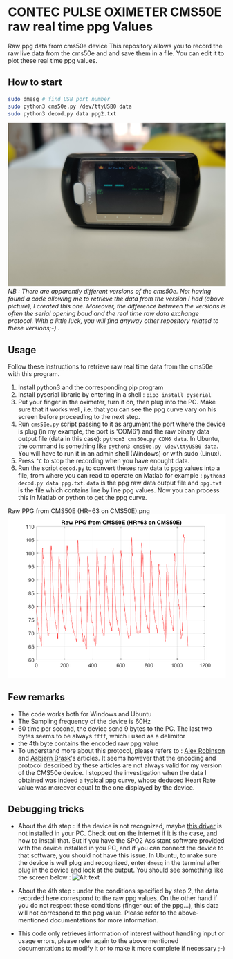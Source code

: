 # CONTEC PULSE OXIMETER CMS50E raw real time ppg Values
Raw ppg data from cms50e device
This repository allows you to record the raw live data from the cms50e and and save them in a file. You can edit it to plot these real time ppg values.

## How to start
```bash
sudo dmesg # find USB port number
sudo python3 cms50e.py /dev/ttyUSB0 data
sudo python3 decod.py data ppg2.txt
```

![Alt text](/docs/cms50e.jpg "Contec Pulse Oximeter CMS50E")
*NB : There are apparently different versions of the cms50e. Not having found a code allowing me to retrieve the data from the version I had (above picture), I created this one. Moreover, the difference between the versions is often the serial opening baud and the real time raw data exchange protocol. With a little luck, you will find anyway other repository related to these versions;-) .*

## Usage


Follow these instructions to retrieve raw real time data from the cms50e with this program.
1. Install python3 and the corresponding pip program
2. Install pyserial librarie by entering in a shell : `pip3 install pyserial`
3. Put your finger in the oximeter, turn it on, then plug into the PC. Make sure that it works well, i.e. that you can see the ppg curve vary on his screen before proceeding to the next step.
4. Run `cms50e.py` script passing to it as argument the port where the device is plug (in my example, the port is 'COM6') and the raw binary data output file (data in this case): `python3 cms50e.py COM6 data`. In Ubuntu, the command is something like `python3 cms50e.py \dev\ttyUSB0 data`. You will have to run it in an admin shell (Windows) or with sudo (Linux).
5. Press `^C` to stop the recording when you have enought data.
6. Run the script `decod.py` to convert theses raw data to ppg values into a file, from where you can read to operate on Matlab for example : `python3 decod.py data ppg.txt`. `data` is the ppg raw data output file and `ppg.txt` is the file which contains line by line ppg values. Now you can process this in Matlab or python to get the ppg curve.

Raw PPG from CMS50E (HR=63 on CMS50E).png
![Alt text](/docs/ppg.png "Raw ppg curve from cms50e")

## Few remarks
- The code works both for Windows and Ubuntu
- The Sampling frequency of the device is 60Hz
- 60 time per second, the device send 9 bytes to the PC. The last two bytes seems to be always `ffff`, which i used as a delimitor
- the 4th byte contains the encoded raw ppg value
- To understand more about this protocol, please refers to : [Alex Robinson](https://www.tranzoa.net/~alex/blog/?p=371) and [Asbjørn Brask](https://www.atbrask.dk/?author=1)'s articles. It seems however that the encoding and protocol described by these articles are not always valid for my version of the CMS50e device. I stopped the investigation when the data I obtained was indeed a typical ppg curve, whose deduced Heart Rate value was moreover equal to the one displayed by the device.

## Debugging tricks
- About the 4th step : if the device is not recognized, maybe [this driver](https://www.silabs.com/products/mcu/pages/usbtouartbridgevcpdrivers.aspx) is not installed in your PC. Check out on the internet if it is the case, and how to install that. But if you have the SPO2 Assistant software provided with the device installed in you PC, and if you can connect the device to that software, you should not have this issue. In Ubuntu, to make sure the device is well plug and recognized, enter `dmesg` in the terminal after plug in the device and look at the output. You should see something like the screen below :
![Alt text](https://www.atbrask.dk/wp-content/uploads/2015/03/dmesg.png "dmesg Output")

- About the 4th step : under the conditions specified by step 2, the data recorded here correspond to the raw ppg values. On the other hand if you do not respect these conditions (finger out of the ppg...), this data will not correspond to the ppg value. Please refer to the above-mentioned documentations for more information.
- This code only retrieves information of interest without handling input or usage errors, please refer again to the above mentioned documentations to modify it or to make it more complete if necessary ;-)
